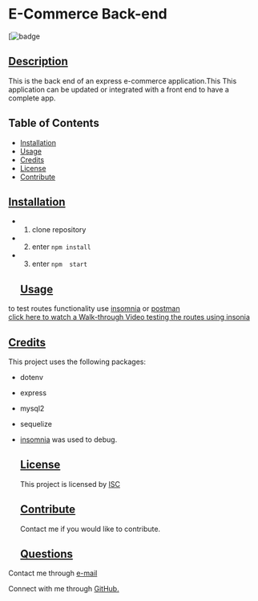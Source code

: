    #  E-Commerce Back-end
  [![badge](https://img.shields.io/badge/license-mit-blueviolet)
      
  ## [Description](table-of-conents)
  
  This is the back end of  an express e-commerce application.This  This application can be  updated or integrated with a front end  to have a complete app.
 
  
  ## Table of Contents 
  
  * [Installation](#installation)
  * [Usage](#usage)
  * [Credits](#credits)
  * [License](#license)
  * [Contribute](#contribute)
  
  
  ## [Installation](#table-of-contents)

- 1. clone repository       
- 2. enter `npm install`  
- 3. enter `npm  start`
  
  ## [Usage](#table-of-contents)
to test routes functionality  use [insomnia](https://insomnia.rest/products/insomnia) or [postman](https://www.postman.com/)
<br>
[click here to watch a Walk-through Video testing the routes using insonia ]()
  
  
  ## [Credits](#table-of-contents)
This project uses the following packages:
- dotenv  
- express 
- mysql2
- sequelize 

- [insomnia](https://insomnia.rest/products/insomnia) was used to debug.
  
  
  ## [License](#table-of-contents)
  
   
    This project is licensed by [ISC](https://choosealicense.com/licenses/isc)
  
      
  
  ## [Contribute](#table-of-contents)
  Contact me if you would like to contribute.
  


  ## [Questions](#table-of-contents)
  
  
Contact me through [e-mail](mailto:marquez.jay444@gmail.com)

Connect with me through [GitHub.](https://www.github.com/Jay-MM)
  